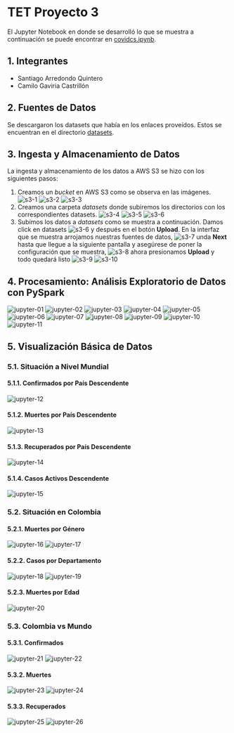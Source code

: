 # TET Proyecto 3

El Jupyter Notebook en donde se desarrolló lo que se muestra a continuación se puede encontrar en [covidcs.ipynb](covidcs.ipynb).

## 1. Integrantes

- Santiago Arredondo Quintero
- Camilo Gaviria Castrillón

## 2. Fuentes de Datos

Se descargaron los datasets que había en los enlaces proveídos. Estos se encuentran en el directorio [datasets](datasets).

## 3. Ingesta y Almacenamiento de Datos

La ingesta y almacenamiento de los datos a AWS S3 se hizo con los siguientes pasos:

1. Creamos un _bucket_ en AWS S3 como se observa en las imágenes. ![s3-1](images/s3/img-1.png) ![s3-2](images/s3/img-2.png) ![s3-3](images/s3/img-3.png)
2. Creamos una carpeta _datasets_ donde subiremos los directorios con los correspondientes datasets. ![s3-4](images/s3/img-4.png) ![s3-5](images/s3/img-5.png) ![s3-6](images/s3/img-6.png)
3. Subimos los datos a _datasets_ como se muestra a continuación. Damos click en datasets ![s3-6](images/s3/img-6.png) y después en el botón **Upload**. En la interfaz que se muestra arrojamos nuestras fuentes de datos, ![s3-7](images/s3/img-7.png) unda **Next** hasta que llegue a la siguiente pantalla y asegúrese de poner la configuración que se muestra, ![s3-8](images/s3/img-8.png) ahora presionamos **Upload** y todo quedará listo ![s3-9](images/s3/img-9.png) ![s3-10](images/s3/img-10.png)

## 4. Procesamiento: Análisis Exploratorio de Datos con PySpark

![jupyter-01](images/jupyter/img-01.png) ![jupyter-02](images/jupyter/img-02.png) ![jupyter-03](images/jupyter/img-03.png) ![jupyter-04](images/jupyter/img-04.png) ![jupyter-05](images/jupyter/img-05.png) ![jupyter-06](images/jupyter/img-06.png) ![jupyter-07](images/jupyter/img-07.png) ![jupyter-08](images/jupyter/img-08.png) ![jupyter-09](images/jupyter/img-09.png) ![jupyter-10](images/jupyter/img-10.png) ![jupyter-11](images/jupyter/img-11.png)

## 5. Visualización Básica de Datos

### 5.1. Situación a Nivel Mundial

#### 5.1.1. Confirmados por País Descendente

![jupyter-12](images/jupyter/img-12.png)

#### 5.1.2. Muertes por País Descendente

![jupyter-13](images/jupyter/img-13.png)

#### 5.1.3. Recuperados por País Descendente

![jupyter-14](images/jupyter/img-14.png)

#### 5.1.4. Casos Activos Descendente

![jupyter-15](images/jupyter/img-15.png)

### 5.2. Situación en Colombia

#### 5.2.1. Muertes por Género

![jupyter-16](images/jupyter/img-16.png) ![jupyter-17](images/jupyter/img-17.png)

#### 5.2.2. Casos por Departamento

![jupyter-18](images/jupyter/img-18.png) ![jupyter-19](images/jupyter/img-19.png)

#### 5.2.3. Muertes por Edad

![jupyter-20](images/jupyter/img-20.png)

### 5.3. Colombia vs Mundo

#### 5.3.1. Confirmados

![jupyter-21](images/jupyter/img-21.png) ![jupyter-22](images/jupyter/img-22.png)

#### 5.3.2. Muertes

![jupyter-23](images/jupyter/img-23.png) ![jupyter-24](images/jupyter/img-24.png)

#### 5.3.3. Recuperados

![jupyter-25](images/jupyter/img-25.png) ![jupyter-26](images/jupyter/img-26.png)
